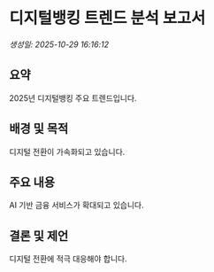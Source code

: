 # 디지털뱅킹 트렌드 분석 보고서

_생성일: 2025-10-29 16:16:12_


## 요약

2025년 디지털뱅킹 주요 트렌드입니다.


## 배경 및 목적

디지털 전환이 가속화되고 있습니다.


## 주요 내용

AI 기반 금융 서비스가 확대되고 있습니다.


## 결론 및 제언

디지털 전환에 적극 대응해야 합니다.

